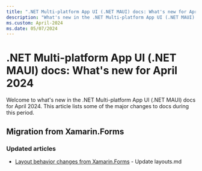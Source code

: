 ```yaml
---
title: ".NET Multi-platform App UI (.NET MAUI) docs: What's new for April 2024"
description: "What's new in the .NET Multi-platform App UI (.NET MAUI) docs for April 2024."
ms.custom: April-2024
ms.date: 05/07/2024
---
```


# .NET Multi-platform App UI (.NET MAUI) docs: What's new for April 2024

Welcome to what's new in the .NET Multi-platform App UI (.NET MAUI) docs for April 2024. This article lists some of the major changes to docs during this period.

## Migration from Xamarin.Forms

### Updated articles

- [Layout behavior changes from Xamarin.Forms](../migration/layouts.md) - Update layouts.md

